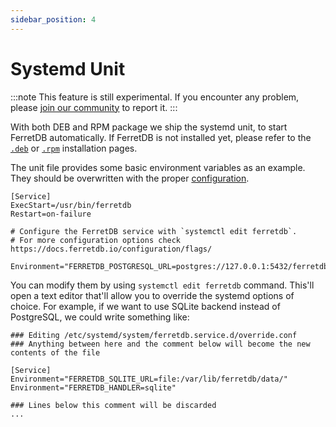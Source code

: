 ```yaml
---
sidebar_position: 4
---
```


# Systemd Unit

:::note
This feature is still experimental.
If you encounter any problem, please [join our community](/#community) to report it.
:::

With both DEB and RPM package we ship the systemd unit, to start FerretDB automatically.
If FerretDB is not installed yet, please refer to the [`.deb`](https://docs.ferretdb.io/quickstart-guide/deb/) or [`.rpm`](https://docs.ferretdb.io/quickstart-guide/rpm/) installation pages.

The unit file provides some basic environment variables as an example.
They should be overwritten with the proper [configuration](../configuration/flags.md).

```systemd
[Service]
ExecStart=/usr/bin/ferretdb
Restart=on-failure

# Configure the FerretDB service with `systemctl edit ferretdb`.
# For more configuration options check https://docs.ferretdb.io/configuration/flags/

Environment="FERRETDB_POSTGRESQL_URL=postgres://127.0.0.1:5432/ferretdb"
```

You can modify them by using `systemctl edit ferretdb` command.
This'll open a text editor that'll allow you to override the systemd options of choice.
For example, if we want to use SQLite backend instead of PostgreSQL, we could write something like:

```systemd
### Editing /etc/systemd/system/ferretdb.service.d/override.conf
### Anything between here and the comment below will become the new contents of the file

[Service]
Environment="FERRETDB_SQLITE_URL=file:/var/lib/ferretdb/data/"
Environment="FERRETDB_HANDLER=sqlite"

### Lines below this comment will be discarded
...
```
